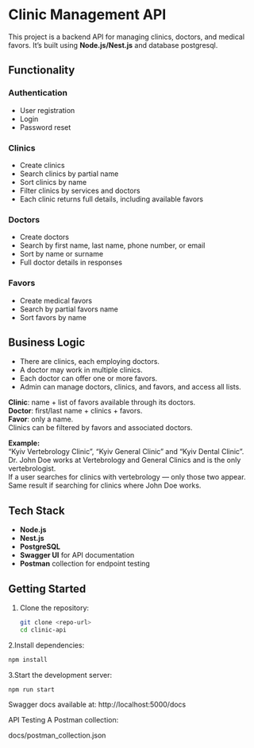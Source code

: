 # Clinic Management API

This project is a backend API for managing clinics, doctors, and medical favors. It’s built using **Node.js/Nest.js** and database postgresql.

## Functionality

### Authentication
- User registration
- Login
- Password reset

### Clinics
- Create clinics
- Search clinics by partial name
- Sort clinics by name
- Filter clinics by services and doctors
- Each clinic returns full details, including available favors

### Doctors
- Create doctors
- Search by first name, last name, phone number, or email
- Sort by name or surname
- Full doctor details in responses

### Favors
- Create medical favors
- Search by partial favors name
- Sort favors by name

## Business Logic

- There are clinics, each employing doctors.
- A doctor may work in multiple clinics.
- Each doctor can offer one or more favors.
- Admin can manage doctors, clinics, and favors, and access all lists.

**Clinic**: name + list of favors available through its doctors.  
**Doctor**: first/last name + clinics + favors.  
**Favor**: only a name.  
Clinics can be filtered by favors and associated doctors.

**Example:**  
“Kyiv Vertebrology Clinic”, “Kyiv General Clinic” and “Kyiv Dental Clinic”.  
Dr. John Doe works at Vertebrology and General Clinics and is the only vertebrologist.  
If a user searches for clinics with vertebrology — only those two appear.  
Same result if searching for clinics where John Doe works.

## Tech Stack
- **Node.js** 
- **Nest.js**
- **PostgreSQL**
- **Swagger UI** for API documentation
- **Postman** collection for endpoint testing

## Getting Started

1. Clone the repository:
   ```bash
   git clone <repo-url>
   cd clinic-api
   ```
2.Install dependencies:
  ```bash
  npm install
  ```
3.Start the development server:
  ```bash
  npm run start
  ```
Swagger docs available at:
http://localhost:5000/docs

API Testing
A Postman collection:

docs/postman_collection.json



